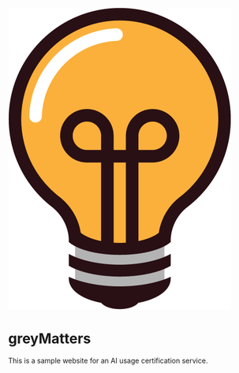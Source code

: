 ![Logo](static/images/lightbulb.png)
# greyMatters

This is a sample website for an AI usage certification service.  

